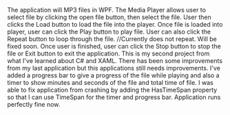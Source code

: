 The application will MP3 files in WPF.
The Media Player allows user to select file by clicking the open file button, then select the file. 
User then clicks the Load button to load the file into the player.
Once file is loaded into player, user can click the Play button to play file.
User can also click the Repeat button to loop through the file. //Currently does not repeat. Will be fixed soon.
Once user is finished, user can click the Stop button to stop the file or Exit button to exit the application.
This is my second project from what I've learned about C# and XAML.
There has been some improvements from my last application but this applications still needs improvements.
I've added a progress bar to give a progress of the file while playing and also a timer to show minutes and seconds of the file and total time of file.
I was able to fix application from crashing by adding the HasTimeSpan property so that I can use TimeSpan for the timer and progress bar.
Application runs perfectly fine now.
